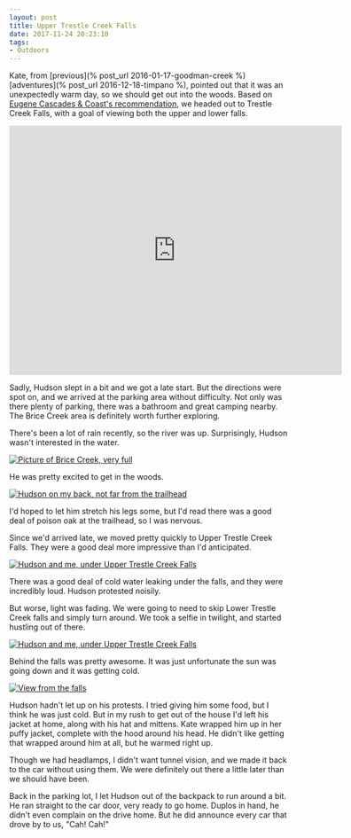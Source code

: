 ```yaml
---
layout: post 
title: Upper Trestle Creek Falls
date: 2017-11-24 20:23:10
tags:
- Outdoors
---
```

Kate, from [previous](% post_url 2016-01-17-goodman-creek %) [adventures](% post_url 2016-12-18-timpano %), pointed out that it was an unexpectedly warm day, so we should get out into the woods. Based on [Eugene Cascades &amp; Coast's recommendation](https://www.eugenecascadescoast.org/7-waterfalls/trestle/), we headed out to Trestle Creek Falls, with a goal of viewing both the upper and lower falls. 

<iframe src="https://www.google.com/maps/embed?pb=!1m18!1m12!1m3!1d6807.592691524436!2d-122.65721783671414!3d43.64511253226445!2m3!1f0!2f0!3f0!3m2!1i1024!2i768!4f13.1!3m3!1m2!1s0x54c6d742d9ce94f3%3A0x3e9bf6c5ad3436d1!2sUpper+Trestle+Creek+Falls!5e0!3m2!1sen!2sus!4v1511584351749" width="600" height="450" frameborder="0" style="border:0" allowfullscreen></iframe>

Sadly, Hudson slept in a bit and we got a late start. But the directions were spot on, and we arrived at the parking area without difficulty. Not only was there plenty of parking, there was a bathroom and great camping nearby. The Brice Creek area is definitely worth further exploring. 

There's been a lot of rain recently, so the river was up. Surprisingly, Hudson wasn't interested in the water.

<a href="https://imgur.com/BM4ovk2"><img alt="Picture of Brice Creek, very full" src="https://i.imgur.com/BM4ovk2.jpg"></a>

He was pretty excited to get in the woods. 

<a href="https://imgur.com/A8Ki1Om"><img alt="Hudson on my back, not far from the trailhead" src="https://i.imgur.com/A8Ki1Om.jpg"></a>

I'd hoped to let him stretch his legs some, but I'd read there was a good deal of poison oak at the trailhead, so I was nervous. 

Since we'd arrived late, we moved pretty quickly to Upper Trestle Creek Falls. They were a good deal more impressive than I'd anticipated.

<a href="https://imgur.com/AzNVIYM"><img alt="Hudson and me, under Upper Trestle Creek Falls" src="https://imgur.com/AzNVIYM.jpg"></a>

There was a good deal of cold water leaking under the falls, and they were incredibly loud. Hudson protested noisily. 

But worse, light was fading. We were going to need to skip Lower Trestle Creek falls and simply turn around. We took a selfie in twilight, and started hustling out of there. 

<a href="https://imgur.com/ApCD1Tq"><img alt="Hudson and me, under Upper Trestle Creek Falls" src="https://i.imgur.com/ApCD1Tq.jpg"></a>

Behind the falls was pretty awesome. It was just unfortunate the sun was going down and it was getting cold.

<a href="https://imgur.com/YPDK8NS"><img alt="View from the falls" src="https://imgur.com/YPDK8NS.jpg"></a>

Hudson hadn't let up on his protests. I tried giving him some food, but I think he was just cold. But in my rush to get out of the house I'd left his jacket at home, along with his hat and mittens. Kate wrapped him up in her puffy jacket, complete with the hood around his head. He didn't like getting that wrapped around him at all, but he warmed right up.

Though we had headlamps, I didn't want tunnel vision, and we made it back to the car without using them. We were definitely out there a little later than we should have been.

Back in the parking lot, I let Hudson out of the backpack to run around a bit. He ran straight to the car door, very ready to go home. Duplos in hand, he didn't even complain on the drive home. But he did announce every car that drove by to us, "Cah! Cah!"


